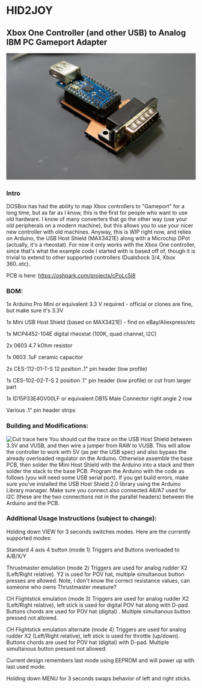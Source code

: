 # HID2JOY
## Xbox One Controller (and other USB) to Analog IBM PC Gameport Adapter
![HID2JOY Assembled](1.jpg)

### Intro
DOSBox has had the ability to map Xbox controllers to "Gameport" for a long time, but as far as I know, this is the first for people who want to use old hardware. I know of many converters that go the other way (use your old peripherals on a modern machine), but this allows you to use your nicer new controller with old machines. Anyway, this is WIP right now, and relies on Arduino, the USB Host Shield (MAX3421E) along with a Microchip DPot (actually, it's a rheostat). For now it only works with the Xbox One controller, since that's what the example code I started with is based off of, though it is trivial to extend to other supported controllers (Dualshock 3/4, Xbox 360..etc).

PCB is here: https://oshpark.com/projects/cPoLc5l8


### BOM:

1x Arduino Pro Mini or equivalent 3.3 V required - official or clones are fine, but make sure it's 3.3V

1x Mini USB Host Shield (based on MAX3421E) - find on eBay/Aliexpress/etc

1x MCP4452-104E digital rheostat (100K, quad channel, I2C)

2x 0603 4.7 kOhm resistor

1x 0603 .1uF ceramic capacitor

2x CES-112-01-T-S 12 position .1" pin header (low profile)

1x CES-102-02-T-S 2 position .1" pin header (low profile) or cut from larger part

1x ID15P33E4GV00LF or equivalent DB15 Male Connector right angle 2 row

Various .1" pin header strips

### Building and Modifications:

![Cut trace here](2.png)
You should cut the trace on the USB Host Shield between 3.3V and VUSB, and then wire a jumper from RAW to VUSB. This will allow the controller to work with 5V (as per the USB spec) and also bypass the already overloaded regulator on the Arduino. Otherwise assemble the base PCB, then solder the Mini Host Shield with the Arduino into a stack and then solder the stack to the base PCB. Program the Arduino with the code as follows (you will need some USB serial port). If you get build errors, make sure you've installed the USB Host Shield 2.0 library using the Arduino Library manager. Make sure you connect also connected A6/A7 used for I2C (these are the two connections not in the parallel headers) between the Arduino and the PCB.

### Additional Usage Instructions (subject to change):
Holding down VIEW for 3 seconds switches modes. Here are the currently supported modes:

Standard 4 axis 4 button (mode 1)
Triggers and Buttons overloaded to A/B/X/Y

Thrustmaster emulation (mode 2)
Triggers are used for analog rudder X2 (Left/Right relative). Y2 is used for POV hat, multiple simultanous button presses are allowed. Note, I don't know the correct resistance values, can someone who owns Thrustmaster measure?

CH Flightstick emulation (mode 3)
Triggers are used for analog rudder X2 (Left/Right relative), left stick is used for digital POV hat along with D-pad. Buttons chords are used for POV hat (digital) . Multiple simultanous button pressed not allowed.

CH Flightstick emulation alternate (mode 4)
Triggers are used for analog rudder X2 (Left/Right relative), left stick is used for throttle (up/down). Buttons chords are used for POV hat (digital) with D-pad. Multiple simultanous button pressed not allowed.

Current design remembers last mode using EEPROM and will power up with last used mode.

Holding down MENU for 3 seconds swaps behavior of left and right sticks.